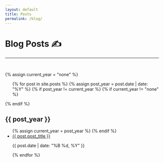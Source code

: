 ```yaml
---
layout: default
title: Posts
permalink: /blog/
---
```


<h1><strong>Blog Posts ✍️</strong></h1>
<hr>
<br>

{% assign current_year = "none" %}

<ul>
{% for post in site.posts %}
  {% assign post_year = post.date | date: "%Y" %}
  {% if post_year != current_year %}
    {% if current_year != "none" %}
      </ul>
    {% endif %}
    <h2>{{ post_year }}</h2>
    <ul>
    {% assign current_year = post_year %}
  {% endif %}
  <li>
    <a href="{{ post.url }}">{{ post.post_title }}</a>
    <p>{{ post.date | date: "%B %d, %Y" }}</p>
  </li>
{% endfor %}
</ul>
